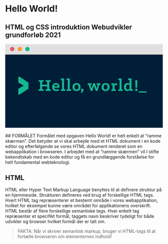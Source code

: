 # Hello World!
HTML og CSS introduktion Webudvikler grundforløb 2021 
--

<p align="center">
  <img src="https://github.com/rts-cmk-opgaver/HelloWorld/blob/main/0_4ty0Adbdg4dsVBo3.png" /><br>
</p>
## FORMÅLET
Formålet med opgaven Hello World! er helt enkelt at ”ramme
skærmen”. Det betyder at vi skal arbejde med et HTML dokument
i en kode editor og efterfølgende se vores HTML dokument
renderet som en webapplikation i browseren. I arbejdet med at
”ramme skærmen” vil I stifte bekendtskab med en kode editor og
få en grundlæggende forståelse for helt fundamental webteknologi.

## HTML
HTML eller Hyper Text Markup Language benyttes til at definere
struktur på en hjemmeside. Strukturen defineres ved brug af
forskellige HTML tags. Hvert HTML tag repræsenterer et bestemt
område i vores webapplikation, hvilket for eksempel kunne være
området for applikationens overskrift.
HTML består af flere forskellige semantiske tags. Hver enkelt tag
repræsenter et specifikt formål, taggets navn beskriver tydeligt for
både udvikler og browser hvilket formål der er talt om.

> FAKTA: Når vi skriver semantisk markup, bruger vi HTML-tags til at fortælle browseren om elementernes indhold!
